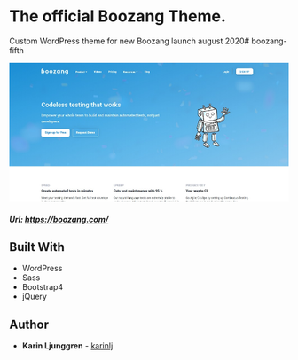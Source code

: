 The official Boozang Theme.
=========================
Custom WordPress theme for new Boozang launch august 2020# boozang-fifth

![Screenshot](/img/screenshot.jpg?raw=true "Screenshot")

##### Url:  https://boozang.com/

## Built With
- WordPress
- Sass
- Bootstrap4  
- jQuery

## Author

- **Karin Ljunggren** - [karinlj](https://github.com/karinlj)
